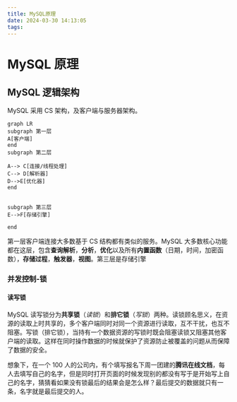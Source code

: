 ```yaml
---
title: MySQL原理
date: 2024-03-30 14:13:05
tags:
---
```


# MySQL 原理

## MySQL 逻辑架构

MySQL 采用 CS 架构，及客户端与服务器架构。

```mermaid
graph LR
subgraph 第一层
A[客户端]
end
subgraph 第二层

A--> C[连接/线程处理]
C--> D[解析器]
D-->E[优化器]
end


subgraph 第三层
E-->F[存储引擎]

end
```

第一层客户端连接大多数基于 CS 结构都有类似的服务。MySQL 大多数核心功能都在这层，包含**查询解析**，**分析**，**优化**以及所有**内置函数**（日期，时间，加密函数），**存储过程**，**触发器**，**视图**。第三层是存储引擎

### 并发控制-锁

#### 读写锁

MySQL 读写锁分为**共享锁**（_读锁_）和**排它锁**（_写锁_）两种。读锁顾名思义，在资源的读取上时共享的，多个客户端同时对同一个资源进行读取，互不干扰，也互不阻塞。写锁（排它锁），当持有一个数据资源的写锁时既会阻塞读锁又阻塞其他客户端的读取。这样在同时操作数据的时候就保护了资源防止被覆盖的问题从而保障了数据的安全。

想象下，在一个 100 人的公司内，有个填写报名下周一团建的**腾讯在线文档**，每人去填写自己的名字，但是同时打开页面的时候发现别的都没有写于是开始写上自己的名字，猜猜看如果没有锁最后的结果会是怎么样？最后提交的数据就只有一条，名字就是最后提交的人。
